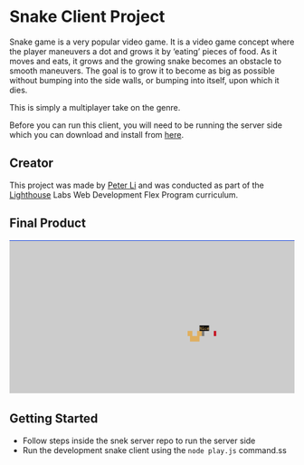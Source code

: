 # Snake Client Project

Snake game is a very popular video game. It is a video game concept where the player maneuvers a dot and grows it by ‘eating’ pieces of food. As it moves and eats, it grows and the growing snake becomes an obstacle to smooth maneuvers. The goal is to grow it to become as big as possible without bumping into the side walls, or bumping into itself, upon which it dies.

This is simply a multiplayer take on the genre.

Before you can run this client, you will need to be running the server side which you can download and install from [here](https://github.com/lighthouse-labs/snek-multiplayer/blob/master/README.md).

## Creator

This project was made by [Peter Li](https://github.com/LIZXP) and was conducted as part of the [Lighthouse](https://github.com/lighthouse-labs) Labs Web Development Flex Program curriculum.

## Final Product

!["Game play image"](Capture.PNG)

## Getting Started

- Follow steps inside the snek server repo to run the server side
- Run the development snake client using the `node play.js` command.ss
